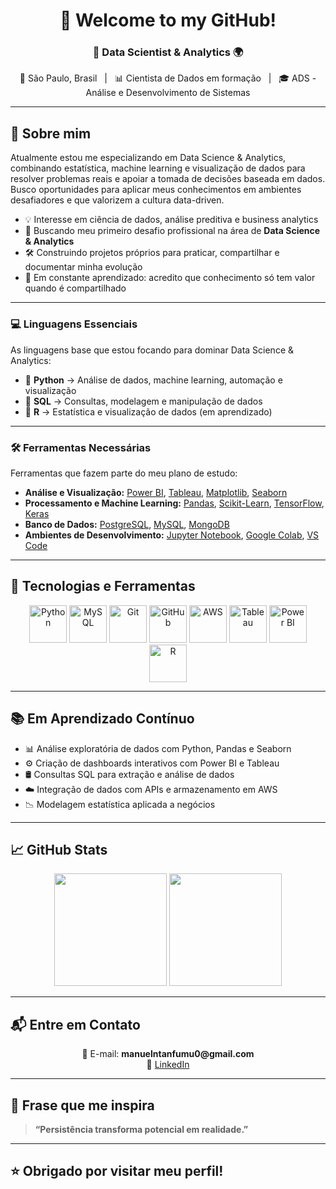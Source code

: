 <h1 align="center">👋 Welcome to my GitHub!</h1>
<h3 align="center">🎯 Data Scientist & Analytics  🌍</h3>

<p align="center">
  📍 São Paulo, Brasil &nbsp;&nbsp;|&nbsp;&nbsp; 📊 Cientista de Dados em formação &nbsp;&nbsp;|&nbsp;&nbsp; 🎓 ADS - Análise e Desenvolvimento de Sistemas
</p>

---

## 📌 Sobre mim

Atualmente estou me especializando em Data Science & Analytics, combinando estatística, machine learning e visualização de dados para resolver problemas reais e apoiar a tomada de decisões baseada em dados. Busco oportunidades para aplicar meus conhecimentos em ambientes desafiadores e que valorizem a cultura data-driven.

- 💡 Interesse em ciência de dados, análise preditiva e business analytics  
- 💼 Buscando meu primeiro desafio profissional na área de **Data Science & Analytics**  
- 🛠️ Construindo projetos próprios para praticar, compartilhar e documentar minha evolução  
- 📖 Em constante aprendizado: acredito que conhecimento só tem valor quando é compartilhado

---

### 💻 Linguagens Essenciais

As linguagens base que estou focando para dominar Data Science & Analytics:

- 📌 **Python** → Análise de dados, machine learning, automação e visualização
- 📌 **SQL** → Consultas, modelagem e manipulação de dados
- 📌 **R** → Estatística e visualização de dados (em aprendizado)

---

### 🛠️ Ferramentas Necessárias

Ferramentas que fazem parte do meu plano de estudo:

- **Análise e Visualização:** [Power BI](https://powerbi.microsoft.com/), [Tableau](https://www.tableau.com/), [Matplotlib](https://matplotlib.org/), [Seaborn](https://seaborn.pydata.org/)
- **Processamento e Machine Learning:** [Pandas](https://pandas.pydata.org/), [Scikit-Learn](https://scikit-learn.org/), [TensorFlow](https://www.tensorflow.org/), [Keras](https://keras.io/)
- **Banco de Dados:** [PostgreSQL](https://www.postgresql.org/), [MySQL](https://www.mysql.com/), [MongoDB](https://www.mongodb.com/)
- **Ambientes de Desenvolvimento:** [Jupyter Notebook](https://jupyter.org/), [Google Colab](https://colab.research.google.com/), [VS Code](https://code.visualstudio.com/)

---

## 🚀 Tecnologias e Ferramentas 

<p align="center">
  <img src="https://cdn.jsdelivr.net/gh/devicons/devicon/icons/python/python-original-wordmark.svg" height="60" alt="Python" />
  <img src="https://cdn.jsdelivr.net/gh/devicons/devicon/icons/mysql/mysql-original-wordmark.svg" height="60" alt="MySQL" />
  <img src="https://cdn.jsdelivr.net/gh/devicons/devicon/icons/git/git-original-wordmark.svg" height="60" alt="Git" />
  <img src="https://cdn.jsdelivr.net/gh/devicons/devicon/icons/github/github-original-wordmark.svg" height="60" alt="GitHub" />
  <img src="https://cdn.jsdelivr.net/gh/devicons/devicon/icons/amazonwebservices/amazonwebservices-original-wordmark.svg" height="60" alt="AWS" />
  <img src="https://upload.wikimedia.org/wikipedia/commons/4/4b/Tableau_Logo.png" height="60" alt="Tableau" />
  <img src="https://img.icons8.com/color/96/000000/power-bi.png" height="60" alt="Power BI" />
  <img src="https://cdn.jsdelivr.net/gh/devicons/devicon/icons/r/r-original.svg" height="60" alt="R" />
  
</p>

---

## 📚 Em Aprendizado Contínuo

- 📊 Análise exploratória de dados com Python, Pandas e Seaborn  
- ⚙️ Criação de dashboards interativos com Power BI e Tableau  
- 🛢️ Consultas SQL para extração e análise de dados  
- ☁️ Integração de dados com APIs e armazenamento em AWS  
- 📉 Modelagem estatística aplicada a negócios  


---

## 📈 GitHub Stats

<div align="center">
  <img height="180em" src="https://github-readme-stats.vercel.app/api?username=manntanfumu0&show_icons=true&theme=radical"/>
  <img height="180em" src="https://github-readme-stats.vercel.app/api/top-langs/?username=manntanfumu0&layout=compact&theme=radical"/>
</div>

---

## 📬 Entre em Contato

<p align="center">
  📧 E-mail: <strong>manuelntanfumu0@gmail.com</strong> <br>
  💼 <a href="https://www.linkedin.com/in/manuel-filipe-ntanfumu-384612292" target="_blank">LinkedIn</a>
</p>

---

## 💬 Frase que me inspira

> **“Persistência transforma potencial em realidade.”**

---

## ⭐ Obrigado por visitar meu perfil!
